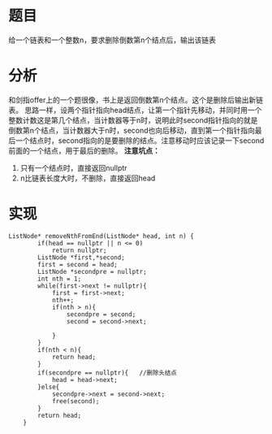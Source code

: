 # 题目
给一个链表和一个整数n，要求删除倒数第n个结点后，输出该链表
# 分析
和剑指offer上的一个题很像，书上是返回倒数第n个结点。这个是删除后输出新链表。
思路一样，设两个指针指向head结点，让第一个指针先移动，并同时用一个整数计数这是第几个结点，当计数器等于n时，说明此时second指针指向的就是倒数第n个结点，当计数器大于n时，second也向后移动，直到第一个指针指向最后一个结点时，second指向的是要删除的结点。注意移动时应该记录一下second 前面的一个结点，用于最后的删除。
**注意坑点：**
1. 只有一个结点时，直接返回nullptr
2. n比链表长度大时，不删除，直接返回head

# 实现
```
ListNode* removeNthFromEnd(ListNode* head, int n) {
        if(head == nullptr || n <= 0)
            return nullptr;
        ListNode *first,*second;
        first = second = head;
        ListNode *secondpre = nullptr;
        int nth = 1;
        while(first->next != nullptr){
            first = first->next;
            nth++;
            if(nth > n){
                secondpre = second;
                second = second->next;
                
            }
        }
        if(nth < n){
            return head;
        }
        if(secondpre == nullptr){   //删除头结点
            head = head->next;
        }else{
            secondpre->next = second->next;
            free(second);
        }
        return head;
    }
```